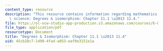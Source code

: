 ```yaml
---
content_type: resource
description: "This resource contains information regarding mathematics for computer\
  \ science: Degrees & isomorphism: Chapter 11.1 \u2013 11.4."
file: https://ol-ocw-studio-app-production.s3.amazonaws.com/courses/6-042j-mathematics-for-computer-science-spring-2015/45cb28c714904fada053eaf0e3151e1a_MIT6_042JS15_Session19.pdf
file_type: application/pdf
resourcetype: Document
title: "Degrees & Isomorphism: Chapter 11.1 \u2013 11.4"
uid: 45cb28c7-1490-4fad-a053-eaf0e3151e1a
---
```

